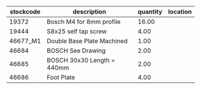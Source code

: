 |stockcode|description|quantity|location|
|---------|-----------|--------|--------|
|19372|Bosch M4 for 8mm profile|16.00||
|19444|S8x25 self tap screw|4.00||
|46677_M1|Double Base Plate Machined|1.00||
|46684|BOSCH See Drawing|2.00||
|46685|BOSCH 30x30 Length = 440mm|2.00||
|46686|Foot Plate|4.00||
